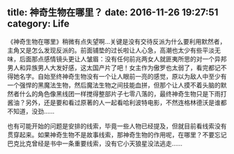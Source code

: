 title: 神奇生物在哪里？
date: 2016-11-26 19:27:51
category: Life
---
《神奇生物在哪里》稍微有点失望啊…关键是没有交待反派为什么要利用默然者，主角又是怎么发现反派的。前面铺垫的过长啦让人心急，高潮也太少有些平淡无味，后面那点感情镜头更让人皱眉：没有任何前兆两女人就匪夷所思的对一个异邦男人和异族男人大发好感，这太国产片了吧！女主作为傲罗也太弱了，看完都记不得她名字。自始至终神奇生物没有一个让人眼前一亮的感觉，原以为敌人中至少有一个强悍的黑魔法生物，然后魔法生物之间技能血拼，但那个让人摸不着头脑的默然者什么的角色像黑线团一样搅得整部片子七零八落的，最终神奇生物只是下雨打酱油？另外，还是要和看过原著的人一起看哈利波特电影，不然连格林德沃是谁都不知道，没劲……

也有可能开始的问题是安排的线索，毕竟一些人物已经提及，但就目前看线索没有贯穿起来。如果神奇生物不是故事线索，那神奇生物的作用呢，在哪里？不要忘记巴克比克曾经是书中一条重要线索，没有它小天狼星没法逃走……

